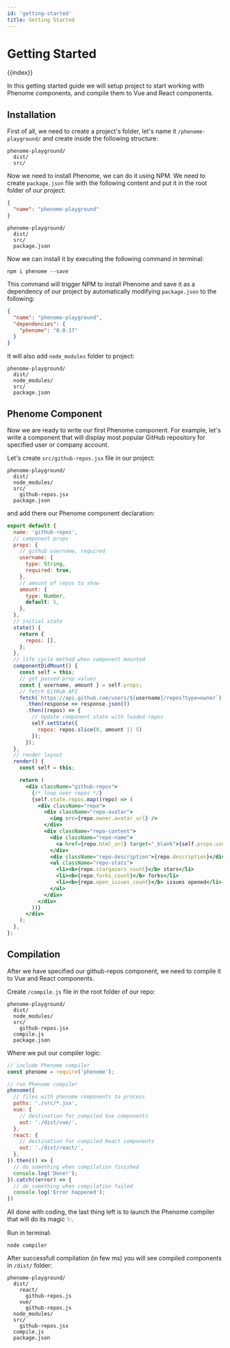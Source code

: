 ```yaml
---
id: 'getting-started'
title: Getting Started
---
```

# Getting Started

{{index}}

In this getting started guide we will setup project to start working with Phenome components, and compile them to Vue and React components.

## Installation

First of all, we need to create a project's folder, let's name it `/phenome-playground/` and create inside the following structure:

```
phenome-playground/
  dist/
  src/
```

Now we need to install Phenome, we can do it using NPM. We need to create `package.json` file with the following content and put it in the root folder of our project:

```json
{
  "name": "phenome-playground"
}
```
```
phenome-playground/
  dist/
  src/
  package.json
```

Now we can install it by executing the following command in terminal:

```
npm i phenome --save
```

This command will trigger NPM to install Phenome and save it as a dependency of our project by automatically modifying `package.json` to the following:

```json
{
  "name": "phenome-playground",
  "dependencies": {
    "phenome": "0.0.17"
  }
}
```
It will also add `node_modules` folder to project:
```
phenome-playground/
  dist/
  node_modules/
  src/
  package.json
```

## Phenome Component

Now we are ready to write our first Phenome component. For example, let's write a component that will display most popular GitHub repository for specified user or company account.

Let's create `src/github-repos.jsx` file in our project:
```
phenome-playground/
  dist/
  node_modules/
  src/
    github-repos.jsx
  package.json
```
and add there our Phenome component declaration:
```jsx
export default {
  name: 'github-repos',
  // component props
  props: {
    // github username, required
    username: {
      type: String,
      required: true,
    },
    // amount of repos to show
    amount: {
      type: Number,
      default: 5,
    },
  },
  // initial state
  state() {
    return {
      repos: [],
    };
  },
  // life cycle method when component mounted
  componentDidMount() {
    const self = this;
    // get passed prop values
    const { username, amount } = self.props;
    // fetch GitHub API
    fetch(`https://api.github.com/users/${username}/repos?type=owner`)
      .then(response => response.json())
      .then((repos) => {
        // Update component state with loaded repos
        self.setState({
          repos: repos.slice(0, amount || 5)
        });
      });
  },
  // render layout
  render() {
    const self = this;

    return (
      <div className="github-repos">
        {/* loop over repos */}
        {self.state.repos.map((repo) => (
          <div className="repo">
            <div className="repo-avatar">
              <img src={repo.owner.avatar_url} />
            </div>
            <div className="repo-content">
              <div className="repo-name">
                <a href={repo.html_url} target="_blank">{self.props.username}/{repo.name}</a>
              </div>
              <div className="repo-description">{repo.description}</div>
              <ul className="repo-stats">
                <li><b>{repo.stargazers_count}</b> stars</li>
                <li><b>{repo.forks_count}</b> forks</li>
                <li><b>{repo.open_issues_count}</b> issues opened</li>
              </ul>
            </div>
          </div>
        ))}
      </div>
    );
  },
};
```

## Compilation

After we have specified our github-repos component, we need to compile it to Vue and React components.

Create `/compile.js` file in the root folder of our repo:

```
phenome-playground/
  dist/
  node_modules/
  src/
    github-repos.jsx
  compile.js
  package.json
```

Where we put our compiler logic:

```js
// include Phenome compiler
const phenome = require('phenome');

// run Phenome compiler
phenome({
  // files with phenome components to process
  paths: './src/*.jsx',
  vue: {
    // destination for compiled Vue components
    out: './dist/vue/',
  },
  react: {
    // destination for compiled React components
    out: './dist/react/',
  },
}).then(() => {
  // do something when compilation finished
  console.log('Done!');
}).catch((error) => {
  // do something when compilation failed
  console.log('Error happened');
})
```

All done with coding, the last thing left is to launch the Phenome compiler that will do its magic ✨.

Run in terminal:

```
node compiler
```

After successfull compilation (in few ms) you will see compiled components in `/dist/` folder:
```
phenome-playground/
  dist/
    react/
      github-repos.js
    vue/
      github-repos.js
  node_modules/
  src/
    github-repos.jsx
  compile.js
  package.json
```